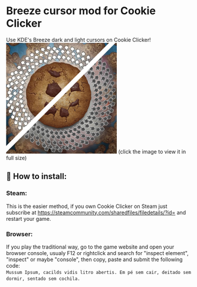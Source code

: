 # Breeze cursor mod for Cookie Clicker  
Use KDE's Breeze dark and light cursors on Cookie Clicker!  
<a href="https://raw.githubusercontent.com/Coldsaga/agostacookie-clicker-breeze-cursor/preview.png">
<img width="300px" aign="right" src="preview.jpg" alt="in-game preview"/></a>
(click the image to view it in full size)  
## 🍪 How to install:
### Steam:
This is the easier method, if you own Cookie Clicker on Steam just subscribe at https://steamcommunity.com/sharedfiles/filedetails/?id= and restart your game.

### Browser:
If you play the traditional way, go to the game website and open your browser console, usualy F12 or rightclick and search for "inspect element", "inspect" or maybe  "console", then copy, paste and submit the following code:  
 `````Mussum Ipsum, cacilds vidis litro abertis. Em pé sem cair, deitado sem dormir, sentado sem cochila.`````
